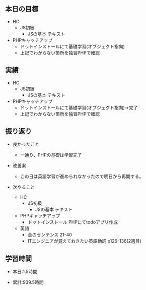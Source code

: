 
## 本日の目標
  - HC
    - JS初級
      - JSの基本 テキスト
  - PHPキャッチアップ
    - ドットインストールにて基礎学習(オブジェクト指向)
    - 上記でわからない箇所を独習PHPで確認



## 実績
  - HC
    - JS初級
      - JSの基本 テキスト
  - PHPキャッチアップ
    - ドットインストールにて基礎学習(オブジェクト指向)→完了
    - 上記でわからない箇所を独習PHPで確認


## 振り返り
- 良かったこと
  - 一通り、PHPの基礎は学習完了
- 改善案
  - この日は英語学習が進められなかったので明日から再開する。

- 次やること
  - HC
    - JS初級
      - JSの基本 テキスト
  - PHPキャッチアップ
    - ドットインストール PHPにてtodoアプリ作成
  - 英語
    - 金のセンテンス 21-40
    - ITエンジニアが覚えておきたい英語動詞 p126-136(2週目)



## 学習時間
- 本日:1.5時間

- 累計:939.5時間